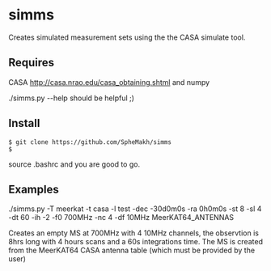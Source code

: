 simms
=====

Creates simulated measurement sets using the the CASA simulate tool. 

Requires
-----
CASA http://casa.nrao.edu/casa_obtaining.shtml and numpy

./simms.py --help should be helpful ;)

Install 
---
```
$ git clone https://github.com/SpheMakh/simms
$ 
```

source .bashrc and you are good to go.

Examples
------
./simms.py -T meerkat -t casa -l test -dec -30d0m0s -ra 0h0m0s -st 8 -sl 4 -dt 60 -ih -2 -f0 700MHz -nc 4 -df 10MHz MeerKAT64_ANTENNAS

Creates an empty MS at 700MHz with 4 10MHz channels, the observtion is 8hrs long with 4 hours scans and a 60s integrations time. The MS is created from the MeerKAT64 CASA antenna table (which must be provided by the user)

